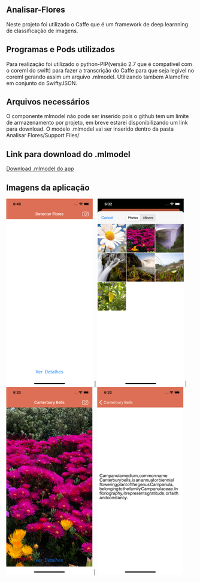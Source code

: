 ## Analisar-Flores

Neste projeto foi utilizado o Caffe que é um framework de deep learnning de classificação de imagens.

## Programas e Pods utilizados
Para realização foi utilizado o python-PIP(versão 2.7 que é compativel com o coreml do swift) para fazer a transcrição do Caffe para que seja legivel no coreml gerando assim um arquivo .mlmodel.
Utilizando tambem Alamofire em conjunto do SwiftyJSON.

## Arquivos necessários
O componente mlmodel não pode ser inserido pois o github tem um limite de armazenamento por projeto, em breve estarei disponibilizando um link para download.
O modelo .mlmodel vai ser inserido dentro da pasta Analisar Flores/Support Files/


## Link para download do .mlmodel

[Download .mlmodel do app](https://www.dropbox.com/s/997bvn3qxbfcikg/FlowerCassifier.mlmodel?dl=0)


## Imagens da aplicação
![Primeira imagem](https://github.com/WandersonHipolito/Analisar-Flores/blob/main/flower-image-1.png) | ![Segunda imagem](https://github.com/WandersonHipolito/Analisar-Flores/blob/main/flower-image-2.png) | ![Terceira imagem](https://github.com/WandersonHipolito/Analisar-Flores/blob/main/flower-image-3.png) | ![Quarta imagem](https://github.com/WandersonHipolito/Analisar-Flores/blob/main/flower-image-4.png)
